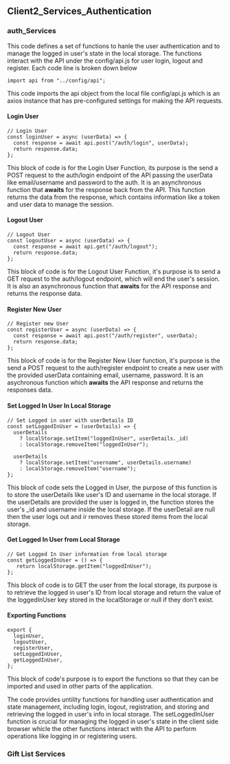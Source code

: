 ## Client2_Services_Authentication

### auth_Services

This code defines a set of functions to hanle the user authentication and to manage the logged in user's state in the local storage. The functions interact with the API under the config/api.js for user login, logout and register. Each code line is broken down below

    import api from "../config/api";

This code imports the api object from the local file config/api.js which is an axios instance that has pre-configured settings for making the API requests.

#### Login User

    // Login User 
    const loginUser = async (userData) => {
      const response = await api.post("/auth/login", userData);
      return response.data;
    };

This block of code is for the Login User Function, its purpose is the send a POST request to the auth/login endpoint of the API passing the userData like email/username and password to the auth. It is an asynchronous function that <b>awaits</b> for the response back from the API. This function returns the data from the response, which contains information like a token and user data to manage the session.

#### Logout User

    // Logout User
    const logoutUser = async (userData) => {
      const response = await api.get("/auth/logout");
      return response.data;
    };

This block of code is for the Logout User Function, it's purpose is to send a GET request to the auth/logout endpoint, which will end the user's session. It is also an asynchronous function that <b>awaits</b> for the API response and returns the response data.

#### Register New User

    // Register new User
    const registerUser = async (userData) => {
      const response = await api.post("/auth/register", userData);
      return response.data;
    };

This block of code is for the Register New User function, it's purpose is the send a POST request to the auth/register endpoint to create a new user with the provided userData containing email, username, password. It is an asychronous function which <b>awaits</b> the API response and returns the responses data.

#### Set Logged In User In Local Storage

    // Set Logged in user with userDetails ID
    const setLoggedInUser = (userDetails) => {
      userDetails
        ? localStorage.setItem("loggedInUser", userDetails._id)
        : localStorage.removeItem("loggedInUser");

      userDetails
        ? localStorage.setItem("username", userDetails.username)
        : localStorage.removeItem("username");
    };

This block of code sets the Logged in User, the purpose of this function is to store the userDetails like user's ID and username in the local storage. If the userDetails are provided the user is logged in, the function stores the user's _id and username inside the local storage. If the userDetail are null then the user logs out and ir removes these stored items from the local storage.

#### Get Logged In User from Local Storage

    // Get Logged In User information from local storage
    const getLoggedInUser = () => {
       return localStorage.getItem("loggedInUser");
    };

This block of code is to GET the user from the local storage, its purpose is to retrieve the logged in user's ID from local storage and return the value of the loggedInUser key stored in the localStorage or null if they don't exist.

#### Exporting Functions

    export {
      loginUser,
      logoutUser,
      registerUser,
      setLoggedInUser,
      getLoggedInUser,
    };

This block of code's purpose is to export the functions so that they can be imported and used in other parts of the application.

The code provides untility functions for handling user authentication and state management, including login, logout, registration, and storing and retrieving the logged in user's info in local storage. The setLoggedInUser function is crucial for managing the logged in user's state in the client side browser whicle the other functions interact with the API to perform operations like logging in or registering users.

### Gift List Services